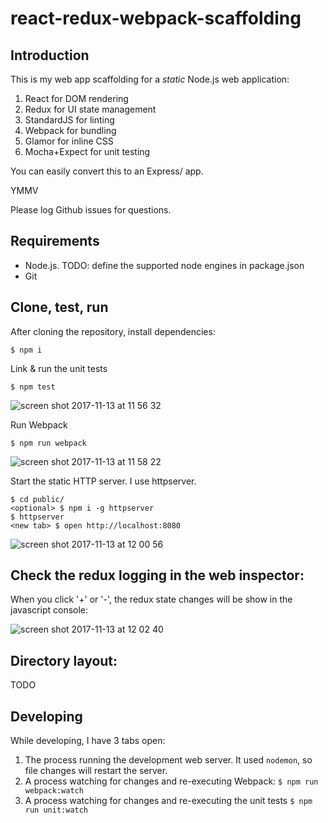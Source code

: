 # react-redux-webpack-scaffolding

## Introduction

This is my web app scaffolding for a *static* Node.js web application:

  1. React for DOM rendering
  1. Redux for UI state management
  1. StandardJS for linting
  1. Webpack for bundling
  1. Glamor for inline CSS
  1. Mocha+Expect for unit testing

You can easily convert this to an Express/<insert HTTP framework> app.

YMMV

Please log Github issues for questions.

## Requirements

- Node.js. TODO: define the supported node engines in package.json
- Git

## Clone, test, run

After cloning the repository, install dependencies:

    $ npm i

Link & run the unit tests

    $ npm test

![screen shot 2017-11-13 at 11 56 32](https://user-images.githubusercontent.com/57994/32719750-18c9a4b2-c86a-11e7-92f5-2fa33c5d9a80.png)

Run Webpack

    $ npm run webpack

![screen shot 2017-11-13 at 11 58 22](https://user-images.githubusercontent.com/57994/32719756-1c315ef6-c86a-11e7-89a9-0e69a12cbe72.png)


Start the static HTTP server. I use httpserver.

    $ cd public/
    <optional> $ npm i -g httpserver
    $ httpserver
    <new tab> $ open http://localhost:8080

![screen shot 2017-11-13 at 12 00 56](https://user-images.githubusercontent.com/57994/32719834-57a169d6-c86a-11e7-979e-72a0cfe4dd39.png)

## Check the redux logging in the web inspector:

When you click '+' or '-', the redux state changes will be show in the javascript console:

![screen shot 2017-11-13 at 12 02 40](https://user-images.githubusercontent.com/57994/32719925-a30c50e8-c86a-11e7-8aa6-872c8503c1f0.png)

## Directory layout:

TODO

## Developing

While developing, I have 3 tabs open:

 1. The process running the development web server. It used ```nodemon```, so file changes will restart the server.
 1. A process watching for changes and re-executing Webpack: ```$ npm run webpack:watch```
 1. A process watching for changes and re-executing the unit tests ```$ npm run unit:watch```
